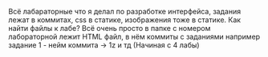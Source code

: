 Всё лабараторные что я делал по разработке интерфейса, задания лежат в коммитах, css в статике, изображения тоже в статике.
Как найти файлы к лабе? Всё очень просто в папке с номером лабораторной лежит HTML файл, в нём коммиты с заданиями например задание 1 - нейм коммита -> 1z и тд 
(Начиная с 4 лабы)
